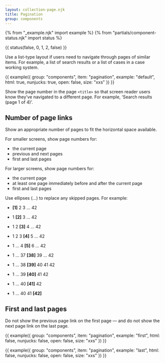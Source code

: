 ```yaml
---
layout: collection-page.njk
title: Pagination
group: components
---
```


{% from "_example.njk" import example %}
{% from "partials/component-status.njk" import status %}

{{ status(false, 0, 1, 2, false) }}

Use a list-type layout if users need to navigate through pages of similar items. For example, a list of search results or a list of cases in a case working system.

{{ example({ group: "components", item: "pagination", example: "default", html: true, nunjucks: true, open: false, size: "xxs" }) }}

Show the page number in the page `<title>` so that screen reader users know they’ve navigated to a different page. For example, ‘Search results (page 1 of 4)’.

## Number of page links

Show an appropriate number of pages to fit the horizontal space available.

For smaller screens, show page numbers for:

- the current page
- previous and next pages
- first and last pages

For larger screens, show page numbers for:

- the current page
- at least one page immediately before and after the current page
- first and last pages

Use ellipses (&hellip;) to replace any skipped pages. For example:

- **[1]** 2 3 &hellip; 42
- 1 **[2]** 3 &hellip; 42
- 1 2 **[3]** 4 &hellip; 42
- 1 2 3 **[4]** 5 &hellip; 42
- 1 &hellip; 4 **[5]** 6 &hellip; 42

- 1 &hellip; 37 **[38]** 39 &hellip; 42
- 1 &hellip; 38 **[39]** 40 41 42
- 1 &hellip; 39 **[40]** 41 42
- 1 &hellip; 40 **[41]** 42
- 1 &hellip; 40 41 **[42]**

## First and last pages

Do not show the previous page link on the first page — and do not show the next page link on the last page.

{{ example({ group: "components", item: "pagination", example: "first", html: false, nunjucks: false, open: false, size: "xxs" }) }}

{{ example({ group: "components", item: "pagination", example: "last", html: false, nunjucks: false, open: false, size: "xxs" }) }}

<!-- ## Previous and next pages

{{ example({ group: "components", item: "pagination", example: "previous-next", html: false, nunjucks: false, open: false, size: "xxs" }) }} -->
